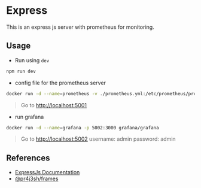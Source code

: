 # Express

This is an express js server with prometheus for monitoring.

## Usage

- Run using `dev`

```bash
npm run dev
```

- config file for the prometheus server

```bash
docker run -d --name=prometheus -v ./prometheus.yml:/etc/prometheus/prometheus.yml -p 5001:9090 prom/prometheus
```

> Go to [http://localhost:5001](http://localhost:5001)

- run grafana

```bash
docker run -d --name=grafana -p 5002:3000 grafana/grafana
```

> Go to [http://localhost:5002](http://localhost:5002)
> username: admin
> password: admin

## References

- [ExpressJs Documentation](https://expressjs.com/en/starter/hello-world.html)
- [@pr4j3sh/frames](https://github.com/pr4j3sh/frames)
